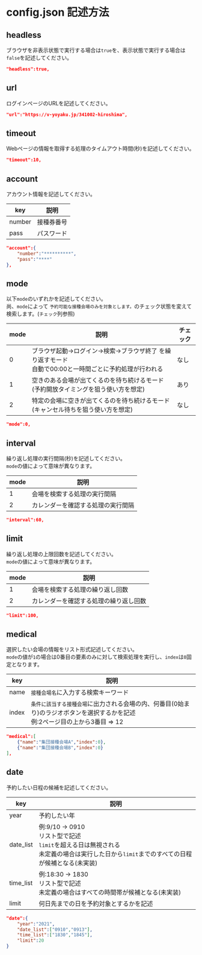 # config.json 記述方法

## headless

ブラウザを非表示状態で実行する場合は```true```を、表示状態で実行する場合は```false```を記述してください。

```json
"headless":true,
```

## url

ログインページのURLを記述してください。

```json
"url":"https://v-yoyaku.jp/341002-hiroshima",
```

## timeout

Webページの情報を取得する処理のタイムアウト時間(秒)を記述してください。  

```json
"timeout":10,
```

## account

アカウント情報を記述してください。

| key | 説明 |
| --- | --- |
| number  | 接種券番号 |
| pass    | パスワード |

```json
"account":{
    "number":"**********",
    "pass":"****"
},
```

## mode

以下```mode```のいずれかを記述してください。   
尚、```mode```によって ```予約可能な接種会場のみを対象とします。```のチェック状態を変えて検索します。(```チェック```列参照)

| mode | 説明 | チェック |
| --- | --- | --- | 
| 0 | ブラウザ起動->ログイン->検索->ブラウザ終了 を繰り返すモード<br>自動で00:00と一時間ごとに予約処理が行われる<br> | なし |
| 1 | 空きのある会場が出てくるのを待ち続けるモード(予約開放タイミングを狙う使い方を想定) | あり |
| 2 | 特定の会場に空きが出てくるのを待ち続けるモード(キャンセル待ちを狙う使い方を想定) | なし |

```json
"mode":0,
```

## interval

繰り返し処理の実行間隔(秒)を記述してください。  
```mode```の値によって意味が異なります。

| mode | 説明 |
| --- | --- |
| 1 | 会場を検索する処理の実行間隔 |
| 2 | カレンダーを確認する処理の実行間隔 |

```json
"interval":60,
```

## limit

繰り返し処理の上限回数を記述してください。  
```mode```の値によって意味が異なります。

| mode | 説明 |
| --- | --- |
| 1 | 会場を検索する処理の繰り返し回数 |
| 2 | カレンダーを確認する処理の繰り返し回数 |

```json
"limit":100,
```

## medical

選択したい会場の情報をリスト形式記述してください。  
```mode```の値が```1```の場合は0番目の要素のみに対して検索処理を実行し、```index```は```0```固定となります。

| key | 説明 |
| --- | --- |
| name | ```接種会場名```に入力する検索キーワード |
| index | ```条件に該当する接種会場```に出力される会場の内、何番目(0始まり)のラジオボタンを選択するかを記述<br> 例:2ページ目の上から3番目 ⇒ 12 |

```json
"medical":[
    {"name":"集団接種会場A","index":0},
    {"name":"集団接種会場B","index":0}
],
```

## date

予約したい日程の候補を記述してください。  

| key | 説明 |
| --- | --- |
| year | 予約したい年 |
| date_list | 例:9/10 -> 0910<br>リスト型で記述<br>```limit```を超える日は無視される<br>未定義の場合は実行した日から```limit```までのすべての日程が候補となる(未実装)|
| time_list | 例:18:30 -> 1830<br>リスト型で記述<br>未定義の場合はすべての時間帯が候補となる(未実装) |
| limit | 何日先までの日を予約対象とするかを記述 |

```json
"date":{
    "year":"2021",
    "date_list":["0910","0913"],
    "time_list":["1830","1845"],
    "limit":20
}
```

